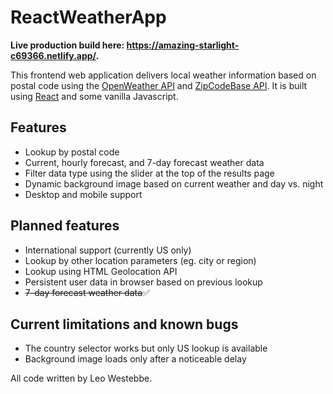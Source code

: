 # ReactWeatherApp

**Live production build here: https://amazing-starlight-c69366.netlify.app/.**

This frontend web application delivers local weather information based on postal code using the [OpenWeather API](https://openweathermap.org/) and [ZipCodeBase API](https://zipcodebase.com/). It is built using [React](https://reactjs.org/) and some vanilla Javascript.

## Features

- Lookup by postal code
- Current, hourly forecast, and 7-day forecast weather data
- Filter data type using the slider at the top of the results page
- Dynamic background image based on current weather and day vs. night
- Desktop and mobile support

## Planned features

- International support (currently US only)
- Lookup by other location parameters (eg. city or region)
- Lookup using HTML Geolocation API
- Persistent user data in browser based on previous lookup
- ~~7-day forecast weather data~~✅

## Current limitations and known bugs

- The country selector works but only US lookup is available
- Background image loads only after a noticeable delay

All code written by Leo Westebbe.

